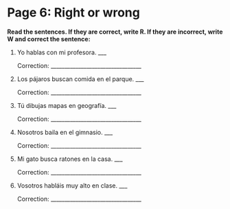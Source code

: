 # Page 6: Right or wrong

**Read the sentences. If they are correct, write R. If they are incorrect, write W and correct the sentence:**

1. Yo hablas con mi profesora. ___

   Correction: _________________________________

2. Los pájaros buscan comida en el parque. ___

   Correction: _________________________________

3. Tú dibujas mapas en geografía. ___

   Correction: _________________________________

4. Nosotros baila en el gimnasio. ___

   Correction: _________________________________

5. Mi gato busca ratones en la casa. ___

   Correction: _________________________________

6. Vosotros habláis muy alto en clase. ___

   Correction: _________________________________